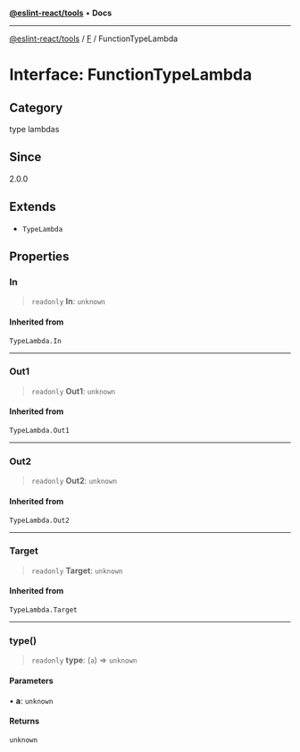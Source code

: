 [**@eslint-react/tools**](../../../README.md) • **Docs**

***

[@eslint-react/tools](../../../README.md) / [F](../README.md) / FunctionTypeLambda

# Interface: FunctionTypeLambda

## Category

type lambdas

## Since

2.0.0

## Extends

- `TypeLambda`

## Properties

### In

> `readonly` **In**: `unknown`

#### Inherited from

`TypeLambda.In`

***

### Out1

> `readonly` **Out1**: `unknown`

#### Inherited from

`TypeLambda.Out1`

***

### Out2

> `readonly` **Out2**: `unknown`

#### Inherited from

`TypeLambda.Out2`

***

### Target

> `readonly` **Target**: `unknown`

#### Inherited from

`TypeLambda.Target`

***

### type()

> `readonly` **type**: (`a`) => `unknown`

#### Parameters

• **a**: `unknown`

#### Returns

`unknown`
